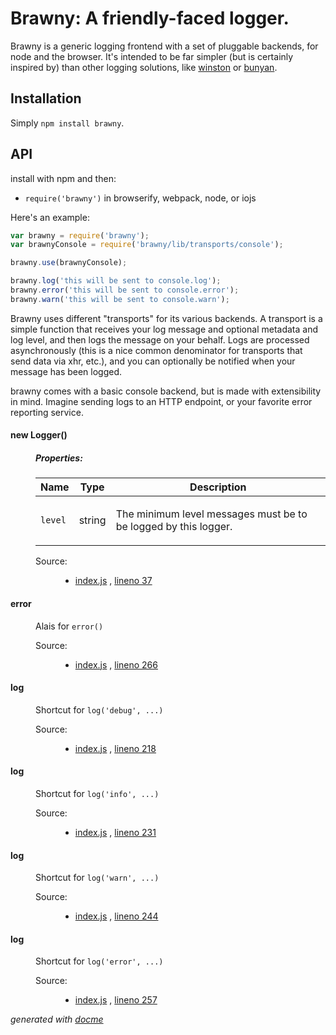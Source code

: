 # Brawny: A friendly-faced logger.

Brawny is a generic logging frontend with a set of pluggable backends, for
node and the browser.  It's intended to be far simpler (but is certainly
inspired by) than other logging solutions, like
[winston](https://github.com/winstonjs/winston) or
[bunyan](https://github.com/trentm/node-bunyan).

## Installation

Simply `npm install brawny`.

## API

install with npm and then:

* `require('brawny')` in browserify, webpack, node, or iojs

Here's an example:

```javascript
var brawny = require('brawny');
var brawnyConsole = require('brawny/lib/transports/console');

brawny.use(brawnyConsole);

brawny.log('this will be sent to console.log');
brawny.error('this will be sent to console.error');
brawny.warn('this will be sent to console.warn');
```

Brawny uses different "transports" for its various backends. A transport is a
simple function that receives your log message and optional metadata and log
level, and then logs the message on your behalf.  Logs are processed
asynchronously (this is a nice common denominator for transports that send
data via xhr, etc.), and you can optionally be notified when your message has
been logged.

brawny comes with a basic console backend, but is made with extensibility in
mind. Imagine sending logs to an HTTP endpoint, or your favorite error
reporting service.

<!-- START docme generated API please keep comment here to allow auto update -->
<!-- DON'T EDIT THIS SECTION, INSTEAD RE-RUN docme TO UPDATE -->

<div>
<div class="jsdoc-githubify">
<section>
<article>
<div class="container-overview">
<dt>
<h4 class="name" id="Logger"><span class="type-signature"></span>new Logger<span class="signature">()</span><span class="type-signature"></span></h4>
</dt>
<dd>
<dl class="details">
<h5 class="subsection-title">Properties:</h5>
<dl>
<table class="props">
<thead>
<tr>
<th>Name</th>
<th>Type</th>
<th class="last">Description</th>
</tr>
</thead>
<tbody>
<tr>
<td class="name"><code>level</code></td>
<td class="type">
<span class="param-type">string</span>
</td>
<td class="description last"><p>The minimum level messages must be to be logged by this logger.</p></td>
</tr>
</tbody>
</table></dl>
<dt class="tag-source">Source:</dt>
<dd class="tag-source"><ul class="dummy">
<li>
<a href="https://github.com/wbinnssmith/brawny/blob/master/index.js">index.js</a>
<span>, </span>
<a href="https://github.com/wbinnssmith/brawny/blob/master/index.js#L37">lineno 37</a>
</li>
</ul></dd>
</dl>
</dd>
</div>
<dl>
<dt>
<h4 class="name" id="error"><span class="type-signature"></span>error<span class="type-signature"></span></h4>
</dt>
<dd>
<div class="description">
<p>Alais for <code>error()</code></p>
</div>
<dl class="details">
<dt class="tag-source">Source:</dt>
<dd class="tag-source"><ul class="dummy">
<li>
<a href="https://github.com/wbinnssmith/brawny/blob/master/index.js">index.js</a>
<span>, </span>
<a href="https://github.com/wbinnssmith/brawny/blob/master/index.js#L266">lineno 266</a>
</li>
</ul></dd>
</dl>
</dd>
<dt>
<h4 class="name" id="log"><span class="type-signature"></span>log<span class="type-signature"></span></h4>
</dt>
<dd>
<div class="description">
<p>Shortcut for <code>log('debug', ...)</code></p>
</div>
<dl class="details">
<dt class="tag-source">Source:</dt>
<dd class="tag-source"><ul class="dummy">
<li>
<a href="https://github.com/wbinnssmith/brawny/blob/master/index.js">index.js</a>
<span>, </span>
<a href="https://github.com/wbinnssmith/brawny/blob/master/index.js#L218">lineno 218</a>
</li>
</ul></dd>
</dl>
</dd>
<dt>
<h4 class="name" id="log"><span class="type-signature"></span>log<span class="type-signature"></span></h4>
</dt>
<dd>
<div class="description">
<p>Shortcut for <code>log('info', ...)</code></p>
</div>
<dl class="details">
<dt class="tag-source">Source:</dt>
<dd class="tag-source"><ul class="dummy">
<li>
<a href="https://github.com/wbinnssmith/brawny/blob/master/index.js">index.js</a>
<span>, </span>
<a href="https://github.com/wbinnssmith/brawny/blob/master/index.js#L231">lineno 231</a>
</li>
</ul></dd>
</dl>
</dd>
<dt>
<h4 class="name" id="log"><span class="type-signature"></span>log<span class="type-signature"></span></h4>
</dt>
<dd>
<div class="description">
<p>Shortcut for <code>log('warn', ...)</code></p>
</div>
<dl class="details">
<dt class="tag-source">Source:</dt>
<dd class="tag-source"><ul class="dummy">
<li>
<a href="https://github.com/wbinnssmith/brawny/blob/master/index.js">index.js</a>
<span>, </span>
<a href="https://github.com/wbinnssmith/brawny/blob/master/index.js#L244">lineno 244</a>
</li>
</ul></dd>
</dl>
</dd>
<dt>
<h4 class="name" id="log"><span class="type-signature"></span>log<span class="type-signature"></span></h4>
</dt>
<dd>
<div class="description">
<p>Shortcut for <code>log('error', ...)</code></p>
</div>
<dl class="details">
<dt class="tag-source">Source:</dt>
<dd class="tag-source"><ul class="dummy">
<li>
<a href="https://github.com/wbinnssmith/brawny/blob/master/index.js">index.js</a>
<span>, </span>
<a href="https://github.com/wbinnssmith/brawny/blob/master/index.js#L257">lineno 257</a>
</li>
</ul></dd>
</dl>
</dd>
</dl>
</article>
</section>
</div>

*generated with [docme](https://github.com/thlorenz/docme)*
</div>
<!-- END docme generated API please keep comment here to allow auto update -->
